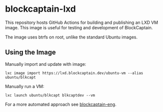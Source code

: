 # blockcaptain-lxd

This repository hosts GitHub Actions for building and publishing an LXD VM image. This image is useful for testing and development of BlockCaptain.

The image uses btrfs on root, unlike the standard Ubuntu images.

## Using the Image

Manually import and update with image:

```
lxc image import https://lxd.blockcaptain.dev/ubuntu-vm --alias ubuntu/blkcapt
```

Manually run a VM:

```
lxc launch ubuntu/blkcapt blkcaptdev --vm
```

For a more automated approach see [blockcaptain-eng](https://github.com/blockcaptain/blockcaptain-eng).